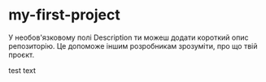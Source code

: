 # my-first-project
У необов'язковому полі Description ти можеш додати короткий опис репозиторію. Це допоможе іншим розробникам зрозуміти, про що твій проєкт.

test text